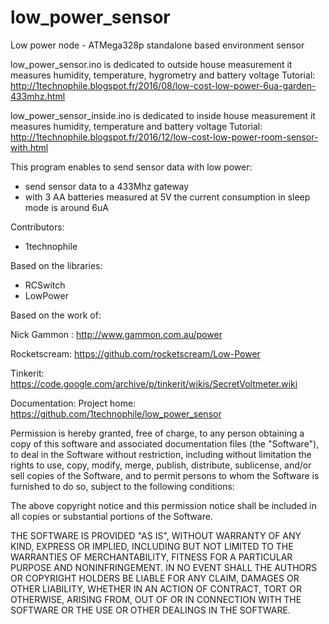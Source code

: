 # low_power_sensor
Low power node  - ATMega328p standalone based environment sensor

 low_power_sensor.ino is dedicated to outside house measurement it measures humidity, temperature, hygrometry and battery voltage
 Tutorial: http://1technophile.blogspot.fr/2016/08/low-cost-low-power-6ua-garden-433mhz.html
 
 low_power_sensor_inside.ino is dedicated to inside house measurement it measures humidity, temperature and battery voltage
 Tutorial: http://1technophile.blogspot.fr/2016/12/low-cost-low-power-room-sensor-with.html
 
  This program enables to send sensor data with low power:
 - send sensor data to a 433Mhz gateway
 - with 3 AA batteries measured at 5V the current consumption in sleep mode is around 6uA

  Contributors:
  - 1technophile

  Based on the libraries:
  - RCSwitch
  - LowPower

  Based on the work of:

  Nick Gammon : http://www.gammon.com.au/power

  Rocketscream: https://github.com/rocketscream/Low-Power

  Tinkerit: https://code.google.com/archive/p/tinkerit/wikis/SecretVoltmeter.wiki

  Documentation:
  Project home: https://github.com/1technophile/low_power_sensor

Permission is hereby granted, free of charge, to any person obtaining a copy of this software 
and associated documentation files (the "Software"), to deal in the Software without restriction, 
including without limitation the rights to use, copy, modify, merge, publish, distribute, sublicense, 
and/or sell copies of the Software, and to permit persons to whom the Software is furnished to do so, 
subject to the following conditions:

The above copyright notice and this permission notice shall be included in all copies or substantial portions of the Software.

THE SOFTWARE IS PROVIDED "AS IS", WITHOUT WARRANTY OF ANY KIND, EXPRESS OR IMPLIED, INCLUDING BUT NOT LIMITED 
TO THE WARRANTIES OF MERCHANTABILITY, FITNESS FOR A PARTICULAR PURPOSE AND NONINFRINGEMENT. IN NO EVENT SHALL 
THE AUTHORS OR COPYRIGHT HOLDERS BE LIABLE FOR ANY CLAIM, DAMAGES OR OTHER LIABILITY, WHETHER IN AN ACTION OF 
CONTRACT, TORT OR OTHERWISE, ARISING FROM, OUT OF OR IN CONNECTION WITH THE SOFTWARE OR THE USE OR OTHER DEALINGS IN THE SOFTWARE.
